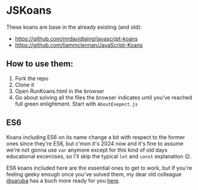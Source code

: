 # JSKoans

These koans are base in the already existing (and old):
- https://github.com/mrdavidlaing/javascript-koans
- https://github.com/liammclennan/JavaScript-Koans

## How to use them:

1. Fork the repo
2. Clone it
3. Open RunKoans.html in the browser
4. Go about solving all the files the browser indicates until you've reached full green enlightment. Start with `AboutExepect.js`

## ES6

Koans including ES6 on its name change a bit with respect to the former ones since they're ES6, but c'mon it's 2024 now and it's fine to assume we're not gonna use `var` anymore except for this kind of old days educational excercises, so I'll skip the typical  `let` and `const` explanation 😉. 

ES6 koans included here are the essential ones to get to work, but if you're feeling geeky enough once you've solved them, my dear old colleague [@saruba](https://github.com/saruba/) has a buch more ready for you [here](https://github.com/saruba/es6koans).
